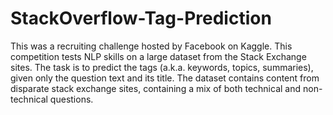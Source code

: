 # StackOverflow-Tag-Prediction
This was a recruiting challenge hosted by Facebook on Kaggle. This competition tests NLP skills on a large dataset from the Stack Exchange sites. The task is to predict the tags (a.k.a. keywords, topics, summaries), given only the question text and its title. The dataset contains content from disparate stack exchange sites, containing a mix of both technical and non-technical questions.
